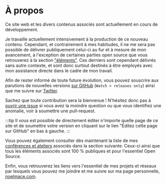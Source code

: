 # À propos

Ce site web et les divers contenus associés sont actuellement en cours de développement.

Je travaille actuellement intensivement à la production de ce nouveau contenu. Cependant, et contrairement à mes habitudes, il ne me sera pas possible de délivrer publiquement celui-ci au fur et à mesure de mon avancement, à l'exception de certaines parties open source que vous retrouverez à la section ["éléments"](/material/). Ces derniers sont cependant délivrés sans autre contexte, et sont donc surtout destinés à être employés avec mon assistance directe dans le cadre de mon travail.

Afin de rester informé de toute future évolution, vous pouvez souscrire aux parutions de nouvelles versions [sur GitHub](https://github.com/fullwebdev/fullwebdev) (`Watch > releases only`) ainsi que me suivre sur [Twitter](https://twitter.com/noel_mace).

Sachez que toute contribution sera la bienvenue ! N'hésitez donc pas à [ouvrir une issue](https://github.com/fullwebdev/fullwebdev/issues/new) si vous avez la moindre question ou que vous identifiez une anomalie, voir à soumettre une pull-request.

:::tip
Il vous est possible de directement éditer n'importe quelle page de ce site et de soumettre votre version en cliquant sur le lien "Éditez cette page sur GitHub" en bas à gauche.
:::

Vous pouvez également consulter dès maintenant la liste de mes [conférences et ateliers](/conferences/) associés dans la section suivante. Ceux-ci ainsi que tous les éléments associés sont 100 % publiques et pour l'essentiel Open Source.

Enfin, vous retrouverez les liens vers l'essentiel de mes projets et réseaux par lesquels vous pouvez me joindre et me suivre sur ma page personnelle, [noelmace.com](https://noelmace.com).
